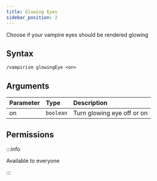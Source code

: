 ```yaml
---
title: Glowing Eyes
sidebar_position: 2
---
```


Choose if your vampire eyes should be rendered glowing

## Syntax

```
/vampirism glowingEye <on>
```

## Arguments

| Parameter | Type      | Description                |
|:----------|:----------|:---------------------------|
| on        | `boolean` | Turn glowing eye off or on |

## Permissions

:::info

Available to everyone

:::